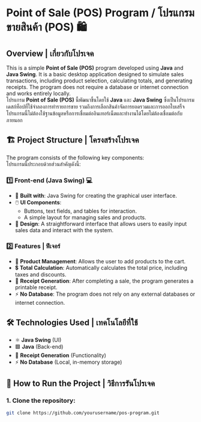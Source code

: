 # Point of Sale (POS) Program / โปรแกรมขายสินค้า (POS) 🛍️

## Overview | เกี่ยวกับโปรเจค
This is a simple **Point of Sale (POS)** program developed using **Java** and **Java Swing**. It is a basic desktop application designed to simulate sales transactions, including product selection, calculating totals, and generating receipts. The program does not require a database or internet connection and works entirely locally.  
โปรแกรม **Point of Sale (POS)** นี้พัฒนาขึ้นโดยใช้ **Java** และ **Java Swing** ซึ่งเป็นโปรแกรมเดสก์ท็อปที่ใช้จำลองการทำรายการขาย รวมถึงการเลือกสินค้าจัดการยอดรวมและการออกใบเสร็จโปรแกรมนี้ไม่ต้องใช้ฐานข้อมูลหรือการเชื่อมต่ออินเทอร์เน็ตและทำงานได้โดยไม่ต้องเชื่อมต่อกับภายนอก

## 🏗️ Project Structure | โครงสร้างโปรเจค
The program consists of the following key components:  
โปรแกรมนี้ประกอบด้วยส่วนสำคัญดังนี้:

### 1️⃣ Front-end (Java Swing) 💻
- 🚀 **Built with**: Java Swing for creating the graphical user interface.  
- 🖱️ **UI Components**: 
  - Buttons, text fields, and tables for interaction.
  - A simple layout for managing sales and products.
- 🎨 **Design**: A straightforward interface that allows users to easily input sales data and interact with the system.

### 2️⃣ Features | ฟีเจอร์
- 🛒 **Product Management**: Allows the user to add products to the cart.
- 💲 **Total Calculation**: Automatically calculates the total price, including taxes and discounts.
- 🧾 **Receipt Generation**: After completing a sale, the program generates a printable receipt.
- ⚡ **No Database**: The program does not rely on any external databases or internet connection.

## 🛠️ Technologies Used | เทคโนโลยีที่ใช้
- ⚛️ **Java Swing** (UI)
- 🟩 **Java** (Back-end)
- 🧾 **Receipt Generation** (Functionality)
- ⚡ **No Database** (Local, in-memory storage)

## 🚀 How to Run the Project | วิธีการรันโปรเจค

### 1. Clone the repository:  
   ```bash
   git clone https://github.com/yourusername/pos-program.git
